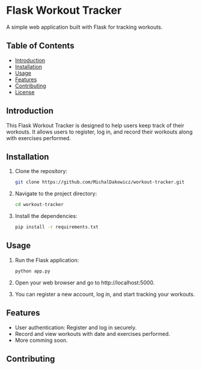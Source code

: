 # Flask Workout Tracker

A simple web application built with Flask for tracking workouts.

## Table of Contents

- [Introduction](#introduction)
- [Installation](#installation)
- [Usage](#usage)
- [Features](#features)
- [Contributing](#contributing)
- [License](#license)

## Introduction

This Flask Workout Tracker is designed to help users keep track of their workouts. It allows users to register, log in, and record their workouts along with exercises performed.

## Installation

1. Clone the repository:
   ```bash
   git clone https://github.com/MichalDakowicz/workout-tracker.git
   ```
2. Navigate to the project directory:
   ```bash
   cd workout-tracker
   ```
3. Install the dependencies:
   ```bash
   pip install -r requirements.txt
   ```

## Usage

1. Run the Flask application:
   ```bash
   python app.py
   ```
2. Open your web browser and go to http://localhost:5000.

3. You can register a new account, log in, and start tracking your workouts.

## Features

- User authentication: Register and log in securely.
- Record and view workouts with date and exercises performed.
- More comming soon.

## Contributing

